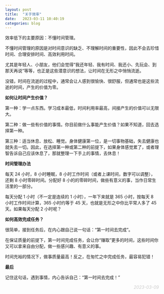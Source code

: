 ```yaml
---
layout: post
title:  "关于效率"
date:   2023-03-11 10:40:19
categories: blog
---
```


效率低下的主要原因：不懂时间管理。

不懂时间管理的原因是对时间意识的缺乏、不理解时间的重要性，因此不会去珍惜时间、合理安排时间、高效利用时间。

尤其是年轻人、小朋友，他们会觉得“我还年轻、我有时间、我还小、先玩会、到那天再说”等等，也正是这些潜意识的想法，让时间在无形之中悄悄流逝。

没错，时间在流逝的过程中，通常会让人感到很愉快、很舒服，但通常也是这些流逝的时间，产生的价值为零。

**如何让时间产生价值？**

第一种：学一点东西。学习成本最低，时间利用率最高，间接产生的价值可以无限大。

第二种：做一些有价值的事情。你目前做什么事能产生价值？如果不知道，回去选择第一种。

第三种：适当休息、放松、睡觉。身体健康第一位，是一切事物基础，失去健康也就失去一切。因此，在选择第一种或第二种的前提下，如果身体感觉累了，或者理智告诉自己应该休息了，那就整理一下手上的事情，去休息！

**时间管理办法**

每天 24 小时，8 小时睡眠，8 小时工作时间（或者上课时间，数字可以调整），还剩 8 小时零碎时间。分配好 8 小的的零碎时间，做些有意义的事，当作日常生活里的一部分。

每天分配 1 小时（不一定是连续的 1 小时），一年下来就是 365 小时，按每天 8 小时工作时间计算，365 小时约等于 45 天，也就是无形之中你比平常人多了 45 天。如果每天分配 2 小时呢？

**如何高效完成任务？**

很简单，接到任务后，在内心跟自己说一句话：“第一时间去完成”。

在保证质量的前提下，第一时间完成任务，会让你“赚取”更多的时间，这些时间你又可以拿来自由分配，做一些感兴趣、有意义的事。

时间充裕的情况下，做事质量最高！反之，在匆忙之中完成任务，最容易犯错！

**最后**

记住这句话，遇到事情，内心告诉自己：“第一时间去完成！”

<p align="right" style="color:#ccc; font-style:italic;">2023-03-09</p>